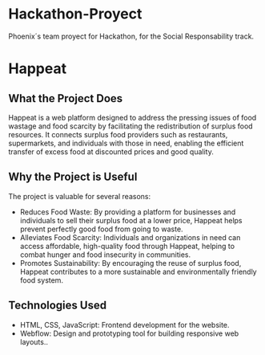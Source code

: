 # Hackathon-Proyect
Phoenix´s team proyect for Hackathon, for the Social Responsability track.
# Happeat

## What the Project Does
Happeat is a web platform designed to address the pressing issues of food wastage and food scarcity by facilitating the redistribution of surplus food resources. It connects surplus food providers such as restaurants, supermarkets, and individuals with those in need, enabling the efficient transfer of excess food at discounted prices and good quality.

## Why the Project is Useful
The project is valuable for several reasons:
- Reduces Food Waste: By providing a platform for businesses and individuals to sell their surplus food at a lower price, Happeat helps prevent perfectly good food from going to waste.
- Alleviates Food Scarcity: Individuals and organizations in need can access affordable, high-quality food through Happeat, helping to combat hunger and food insecurity in communities.
- Promotes Sustainability: By encouraging the reuse of surplus food, Happeat contributes to a more sustainable and environmentally friendly food system.

## Technologies Used
- HTML, CSS, JavaScript: Frontend development for the website.
- Webflow: Design and prototyping tool for building responsive web layouts..

